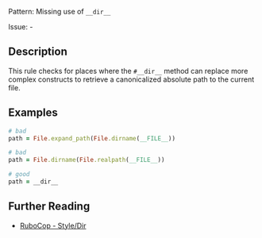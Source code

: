 Pattern: Missing use of `__dir__`

Issue: -

## Description

This rule checks for places where the `#__dir__` method can replace more
complex constructs to retrieve a canonicalized absolute path to the
current file.

## Examples

```ruby
# bad
path = File.expand_path(File.dirname(__FILE__))

# bad
path = File.dirname(File.realpath(__FILE__))

# good
path = __dir__
```

## Further Reading

* [RuboCop - Style/Dir](https://rubocop.readthedocs.io/en/latest/cops_style/#styledir)
